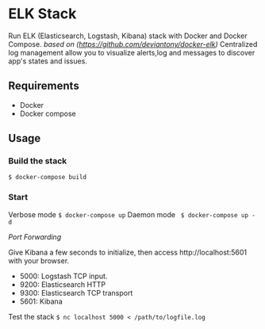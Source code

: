 # ELK Stack
Run ELK (Elasticsearch, Logstash, Kibana) stack with Docker and Docker Compose. _based on (https://github.com/deviantony/docker-elk)_
Centralized log management allow you to visualize alerts,log and messages to discover app's states and issues.

## Requirements
 - Docker
 - Docker compose

## Usage
### Build the stack
``` $ docker-compose build ```
### Start
Verbose mode
``` $ docker-compose up ```
Daemon mode
``` $ docker-compose up -d```

*Port Forwarding*

Give Kibana a few seconds to initialize, then access http://localhost:5601 with your browser.
- 5000: Logstash TCP input.
- 9200: Elasticsearch HTTP
- 9300: Elasticsearch TCP transport
- 5601: Kibana

Test the stack
``` $ nc localhost 5000 < /path/to/logfile.log ```
